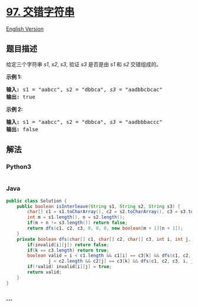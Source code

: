 # [97. 交错字符串](https://leetcode-cn.com/problems/interleaving-string)

[English Version](/solution/0000-0099/0097.Interleaving%20String/README_EN.md)

## 题目描述

<!-- 这里写题目描述 -->
<p>给定三个字符串&nbsp;<em>s1</em>, <em>s2</em>, <em>s3</em>, 验证&nbsp;<em>s3</em>&nbsp;是否是由&nbsp;<em>s1</em>&nbsp;和&nbsp;<em>s2 </em>交错组成的。</p>

<p><strong>示例 1:</strong></p>

<pre><strong>输入:</strong> s1 = &quot;aabcc&quot;, s2 = &quot;dbbca&quot;, <em>s3</em> = &quot;aadbbcbcac&quot;
<strong>输出:</strong> true
</pre>

<p><strong>示例&nbsp;2:</strong></p>

<pre><strong>输入:</strong> s1 = &quot;aabcc&quot;, s2 = &quot;dbbca&quot;, <em>s3</em> = &quot;aadbbbaccc&quot;
<strong>输出:</strong> false</pre>

## 解法

<!-- 这里可写通用的实现逻辑 -->

<!-- tabs:start -->

### **Python3**

<!-- 这里可写当前语言的特殊实现逻辑 -->

```python

```

### **Java**

<!-- 这里可写当前语言的特殊实现逻辑 -->

```java
public class Solution {
    public boolean isInterleave(String s1, String s2, String s3) {
        char[] c1 = s1.toCharArray(), c2 = s2.toCharArray(), c3 = s3.toCharArray();
        int m = s1.length(), n = s2.length();
        if(m + n != s3.length()) return false;
        return dfs(c1, c2, c3, 0, 0, 0, new boolean[m + 1][n + 1]);
    }
    private boolean dfs(char[] c1, char[] c2, char[] c3, int i, int j, int k, boolean[][] invalid) {
        if(invalid[i][j]) return false;
        if(k == c3.length) return true;
        boolean valid = i < c1.length && c1[i] == c3[k] && dfs(c1, c2, c3, i + 1, j, k + 1, invalid) ||
                j < c2.length && c2[j] == c3[k] && dfs(c1, c2, c3, i, j + 1, k + 1, invalid);
        if(!valid) invalid[i][j] = true;
        return valid;
    }
}
```

### **...**

```

```

<!-- tabs:end -->
